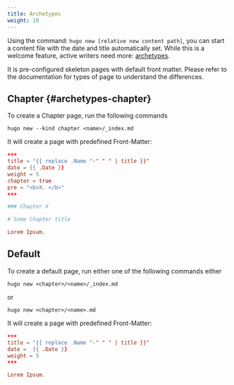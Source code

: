 ```yaml
---
title: Archetypes
weight: 10
---
```


Using the command: `hugo new [relative new content path]`, you can start a content file with the date and title automatically set. While this is a welcome feature, active writers need more: [archetypes](https://gohugo.io/content/archetypes/).

It is pre-configured skeleton pages with default front matter. Please refer to the documentation for types of page to understand the differences.

## Chapter {#archetypes-chapter}

To create a Chapter page, run the following commands

```shell
hugo new --kind chapter <name>/_index.md
```

It will create a page with predefined Front-Matter:

```toml
+++
title = "{{ replace .Name "-" " " | title }}"
date = {{ .Date }}
weight = 5
chapter = true
pre = "<b>X. </b>"
+++

### Chapter X

# Some Chapter title

Lorem Ipsum.
```

## Default

To create a default page, run either one of the following commands either

```shell
hugo new <chapter>/<name>/_index.md
```

or

```shell
hugo new <chapter>/<name>.md
```

It will create a page with predefined Front-Matter:

```toml
+++
title = "{{ replace .Name "-" " " | title }}"
date =  {{ .Date }}
weight = 5
+++

Lorem Ipsum.
```
